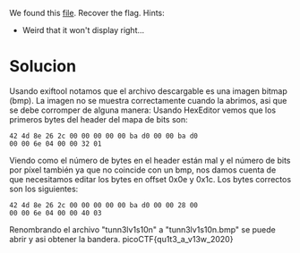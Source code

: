 We found this [file](https://mercury.picoctf.net/static/01be2b38ba97802285a451b94505ea75/tunn3l_v1s10n). Recover the flag.
Hints:
- Weird that it won't display right...
# Solucion
Usando exiftool notamos que el archivo descargable es una imagen bitmap (bmp). La imagen no se muestra correctamente cuando la abrimos, asi que se debe corromper de alguna manera:
Usando HexEditor vemos que los primeros bytes del header del mapa de bits son:
```
42 4d 8e 26 2c 00 00 00 00 00 ba d0 00 00 ba d0
00 00 6e 04 00 00 32 01
```
Viendo como el número de bytes en el header están mal y el número de bits por píxel también ya que no coincide con un bmp, nos damos cuenta de que necesitamos editar los bytes en offset 0x0e y 0x1c. Los bytes correctos son los siguientes:
```
42 4d 8e 26 2c 00 00 00 00 00 ba d0 00 00 28 00
00 00 6e 04 00 00 40 03
```
Renombrando el archivo "tunn3lv1s10n" a "tunn3lv1s10n.bmp" se puede abrir y asi obtener la bandera.
picoCTF{qu1t3_a_v13w_2020}

